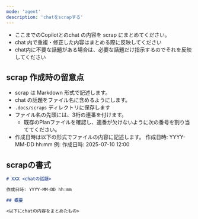 ```yaml
---
mode: 'agent'
description: 'chatをscrapする'
---
```



- ここまでのCopilotとのchat の内容を scrap にまとめてください。
- chat 内で重複・修正した内容はまとめる際に反映してください
- chat内に不要な話題がある場合は、必要な話題だけ指示するのでそれを反映してください

## scrap 作成時の留意点

- scrap は Markdown 形式で記述します。
- chat の話題をファイル名に含めるようにします。
- `.docs/scraps` ディレクトリに保存します
- ファイル名の先頭には、3桁の連番を付けます。
  - 既存のPlanファイルを確認し、連番が欠けないように次の番号を割り当ててください。
- 作成日時は以下の形式でファイルの内容に記述します。
  作成日時: YYYY-MM-DD hh:mm
  例: 作成日時: 2025-07-10 12:00

## scrapの書式

```markdown
# XXX <chatの話題>

作成日時: YYYY-MM-DD hh:mm

## 概要

<以下にchatの内容をまとめたもの>

```

